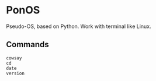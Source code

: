 # PonOS
Pseudo-OS, based on Python. Work with terminal like Linux.

## Commands

`cowsay`\
`cd`\
`date`\
`version`
